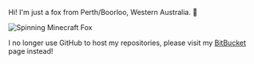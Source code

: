 Hi! I'm just a fox from Perth/Boorloo, Western Australia. 🦊

![Spinning Minecraft Fox](https://media.tenor.com/sZf9fTnTMywAAAAi/minecraft-fox.gif)

I no longer use GitHub to host my repositories, please visit my [BitBucket](https://bitbucket.org/JaiChoccyFox) page instead!
